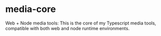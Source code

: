# media-core
Web + Node media tools: This is the core of my Typescript media tools, compatible with both web and node runtime environments.

